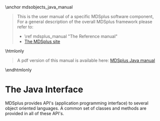\anchor mdsobjects_java_manual

>
> This is the user manual of a specific MDSplus software component, For a
> general description of the overall MDSplus framework please refer to:
>
>  * \ref mdsplus_manual "The Reference manual"
>  * [The MDSplus site](http://www.mdsplus.org/index.php)
>

\htmlonly 
<blockquote class="doxtable">
<p>A pdf version of this manual is available here: <a href="../mdsobjects_java.pdf">MDSplus Java manual</a></p>
</blockquote> 
\endhtmlonly


The Java Interface
===================

MDSplus provides API's (application programming interface) to several object 
oriented languages. A common set of classes and methods are provided in all of 
these API's. 

